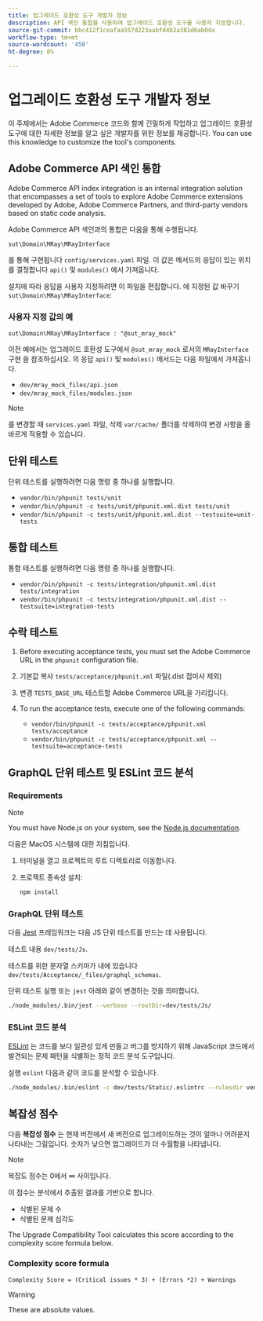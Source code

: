 ```yaml
---
title: 업그레이드 호환성 도구 개발자 정보
description: API 색인 통합을 사용하여 업그레이드 호환성 도구를 사용자 지정합니다.
source-git-commit: bbc412f1ceafaa557d223aabfd4b2a381d6ab04a
workflow-type: tm+mt
source-wordcount: '450'
ht-degree: 0%

---
```



# 업그레이드 호환성 도구 개발자 정보

이 주제에서는 Adobe Commerce 코드와 함께 긴밀하게 작업하고 업그레이드 호환성 도구에 대한 자세한 정보를 알고 싶은 개발자를 위한 정보를 제공합니다. You can use this knowledge to customize the tool&#39;s components.

## Adobe Commerce API 색인 통합

Adobe Commerce API index integration is an internal integration solution that encompasses a set of tools to explore Adobe Commerce extensions developed by Adobe, Adobe Commerce Partners, and third-party vendors based on static code analysis.

Adobe Commerce API 색인과의 통합은 다음을 통해 수행됩니다.

`sut\Domain\MRay\MRayInterface`

를 통해 구현됩니다 `config/services.yaml` 파일. 이 값은 메서드의 응답이 있는 위치를 결정합니다 `api()` 및 `modules()` 에서 가져옵니다.

설치에 따라 응답을 사용자 지정하려면 이 파일을 편집합니다. 에 지정된 값 바꾸기 `sut\Domain\MRay\MRayInterface`:

### 사용자 지정 값의 예

`sut\Domain\MRay\MRayInterface : "@sut_mray_mock"`

이전 예에서는 업그레이드 호환성 도구에서 `@sut_mray_mock` 로서의 `MRayInterface` 구현 을 참조하십시오. 의 응답 `api()` 및 `modules()` 메서드는 다음 파일에서 가져옵니다.

- `dev/mray_mock_files/api.json`
- `dev/mray_mock_files/modules.json`

>[!NOTE]
>
>를 변경할 때 `services.yaml` 파일, 삭제 `var/cache/` 폴더를 삭제하여 변경 사항을 올바르게 적용할 수 있습니다.

## 단위 테스트

단위 테스트를 실행하려면 다음 명령 중 하나를 실행합니다.

- `vendor/bin/phpunit tests/unit`
- `vendor/bin/phpunit -c tests/unit/phpunit.xml.dist tests/unit`
- `vendor/bin/phpunit -c tests/unit/phpunit.xml.dist --testsuite=unit-tests`

## 통합 테스트

통합 테스트를 실행하려면 다음 명령 중 하나를 실행합니다.

- `vendor/bin/phpunit -c tests/integration/phpunit.xml.dist tests/integration`
- `vendor/bin/phpunit -c tests/integration/phpunit.xml.dist --testsuite=integration-tests`

## 수락 테스트

1. Before executing acceptance tests, you must set the Adobe Commerce URL in the `phpunit` configuration file.
1. 기본값 복사 `tests/acceptance/phpunit.xml` 파일(.dist 접미사 제외)
1. 변경 `TESTS_BASE_URL` 테스트할 Adobe Commerce URL을 가리킵니다.
1. To run the acceptance tests, execute one of the following commands:

   - `vendor/bin/phpunit -c tests/acceptance/phpunit.xml tests/acceptance`
   - `vendor/bin/phpunit -c tests/acceptance/phpunit.xml --testsuite=acceptance-tests`

## GraphQL 단위 테스트 및 ESLint 코드 분석

### Requirements

>[!NOTE]
>
>You must have Node.js on your system, see the [Node.js documentation](https://nodejs.dev/learn/how-to-install-nodejs).

다음은 MacOS 시스템에 대한 지침입니다.

1. 터미널을 열고 프로젝트의 루트 디렉토리로 이동합니다.
1. 프로젝트 종속성 설치:

   ```bash
   npm install
   ```

### GraphQL 단위 테스트

다음 [Jest](https://jestjs.io/docs/getting-started) 프레임워크는 다음 JS 단위 테스트를 만드는 데 사용됩니다.

테스트 내용 `dev/tests/Js`.

테스트를 위한 문자열 스키마가 내에 있습니다 `dev/tests/Acceptance/_files/graphql_schemas`.

단위 테스트 실행 또는 `jest` 아래와 같이 변경하는 것을 의미합니다.

```bash
./node_modules/.bin/jest --verbose --rootDir=dev/tests/Js/
```

### ESLint 코드 분석

[ESLint](https://eslint.org/docs/user-guide/getting-started) 는 코드를 보다 일관성 있게 만들고 버그를 방지하기 위해 JavaScript 코드에서 발견되는 문제 패턴을 식별하는 정적 코드 분석 도구입니다.

실행 `eslint` 다음과 같이 코드를 분석할 수 있습니다.

```bash
./node_modules/.bin/eslint -c dev/tests/Static/.eslintrc --rulesdir vendor/magento/magento-coding-standard/eslint/rules path/to/analyse
```

## 복잡성 점수

다음 **복잡성 점수** 는 현재 버전에서 새 버전으로 업그레이드하는 것이 얼마나 어려운지 나타내는 그림입니다. 숫자가 낮으면 업그레이드가 더 수월함을 나타냅니다.

>[!NOTE]
>
>복잡도 점수는 0에서 ∞ 사이입니다.

이 점수는 분석에서 추출된 결과를 기반으로 합니다.

- 식별된 문제 수
- 식별된 문제 심각도

The Upgrade Compatibility Tool calculates this score according to the complexity score formula below.

### Complexity score formula

`Complexity Score = (Critical issues * 3) + (Errors *2) + Warnings`

>[!WARNING]
>
>These are absolute values.
